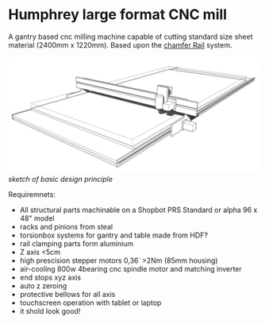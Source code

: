 # Humphrey large format CNC mill

A gantry based cnc milling machine capable of cutting standard size sheet material (2400mm x 1220mm). Based upon the [chamfer Rail](https://github.com/fellesverkstedet/fabricatable-machines/tree/master/chamferrail) system.

![Humphrey sketch](./img/humphrey-sketch.jpg)
*sketch of basic design principle*

Requiremnets:
- All structural parts machinable on a Shopbot PRS Standard or alpha 96 x 48" model
- racks and pinions from steal
- torsionbox systems for gantry and table made from HDF?
- rail clamping parts form aluminium
- Z axis <5cm
- high prescision stepper motors 0,36˙ >2Nm (85mm housing)
- air-cooling 800w 4bearing cnc spindle motor and matching inverter
- end stops xyz axis
- auto z zeroing
- protective bellows for all axis
- touchscreen operation with tablet or laptop
- it shold look good!
